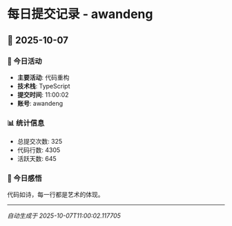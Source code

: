 # 每日提交记录 - awandeng

## 📅 2025-10-07

### 🎯 今日活动
- **主要活动**: 代码重构
- **技术栈**: TypeScript
- **提交时间**: 11:00:02
- **账号**: awandeng

### 📊 统计信息
- 总提交次数: 325
- 代码行数: 4305
- 活跃天数: 645

### 💭 今日感悟
代码如诗，每一行都是艺术的体现。

---
*自动生成于 2025-10-07T11:00:02.117705*
